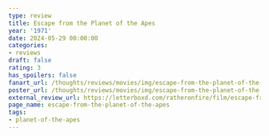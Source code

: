 ```yaml
---
type: review
title: Escape from the Planet of the Apes
year: '1971'
date: 2024-05-29 00:00:00
categories:
- reviews
draft: false
rating: 3
has_spoilers: false
fanart_url: /thoughts/reviews/movies/img/escape-from-the-planet-of-the-apes_fanart.png
poster_url: /thoughts/reviews/movies/img/escape-from-the-planet-of-the-apes_poster.png
external_review_url: https://letterboxd.com/ratheronfire/film/escape-from-the-planet-of-the-apes/
page_name: escape-from-the-planet-of-the-apes
tags:
- planet-of-the-apes
---
```


